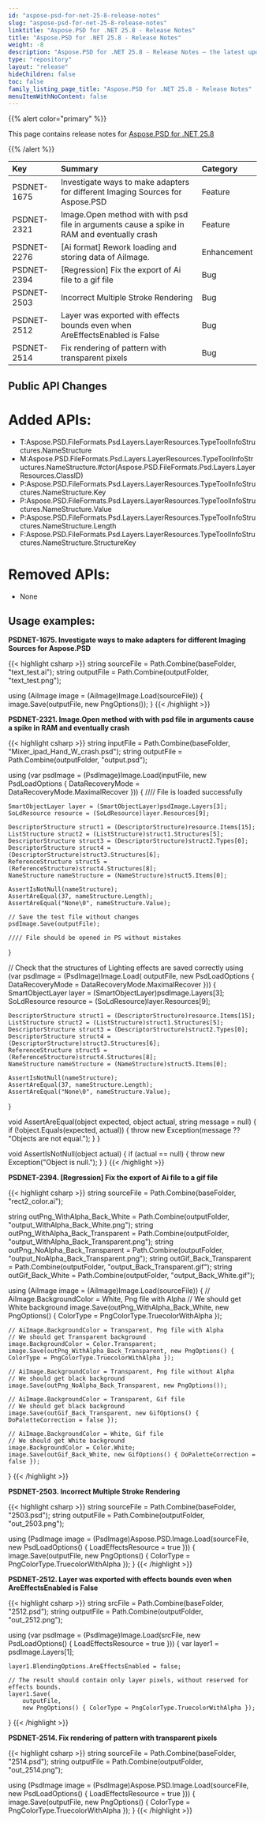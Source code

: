 ```yaml
---
id: "aspose-psd-for-net-25-8-release-notes"
slug: "aspose-psd-for-net-25-8-release-notes"
linktitle: "Aspose.PSD for .NET 25.8 - Release Notes"
title: "Aspose.PSD for .NET 25.8 - Release Notes"
weight: -8
description: "Aspose.PSD for .NET 25.8 - Release Notes – the latest updates and fixes."
type: "repository"
layout: "release"
hideChildren: false
toc: false
family_listing_page_title: "Aspose.PSD for .NET 25.8 - Release Notes"
menuItemWithNoContent: false
---
```


{{% alert color="primary" %}}

This page contains release notes for [Aspose.PSD for .NET 25.8](https://www.nuget.org/packages/Aspose.PSD/)

{{% /alert %}}

| **Key**     | **Summary**                                                                               | **Category** |
|:------------|:------------------------------------------------------------------------------------------|:-------------|
| PSDNET-1675 | Investigate ways to make adapters for different Imaging Sources for Aspose.PSD            | Feature      |
| PSDNET-2321 | Image.Open method with with psd file in arguments cause a spike in RAM and eventually crash | Feature      |
| PSDNET-2276 | [Ai format] Rework loading and storing data of AiImage.                                   | Enhancement  |
| PSDNET-2394 | [Regression] Fix the export of Ai file to a gif file                                      | Bug          |
| PSDNET-2503 | Incorrect Multiple Stroke Rendering                                                       | Bug          |
| PSDNET-2512 | Layer was exported with effects bounds even when AreEffectsEnabled is False               | Bug          |
| PSDNET-2514 | Fix rendering of pattern with transparent pixels                                          | Bug          |


## **Public API Changes**
# **Added APIs:**
- T:Aspose.PSD.FileFormats.Psd.Layers.LayerResources.TypeToolInfoStructures.NameStructure
- M:Aspose.PSD.FileFormats.Psd.Layers.LayerResources.TypeToolInfoStructures.NameStructure.#ctor(Aspose.PSD.FileFormats.Psd.Layers.LayerResources.ClassID)
- P:Aspose.PSD.FileFormats.Psd.Layers.LayerResources.TypeToolInfoStructures.NameStructure.Key
- P:Aspose.PSD.FileFormats.Psd.Layers.LayerResources.TypeToolInfoStructures.NameStructure.Value
- P:Aspose.PSD.FileFormats.Psd.Layers.LayerResources.TypeToolInfoStructures.NameStructure.Length
- F:Aspose.PSD.FileFormats.Psd.Layers.LayerResources.TypeToolInfoStructures.NameStructure.StructureKey

# **Removed APIs:**
- None


## **Usage examples:**

**PSDNET-1675. Investigate ways to make adapters for different Imaging Sources for Aspose.PSD**

{{< highlight csharp >}}
string sourceFile = Path.Combine(baseFolder, "text_test.ai");
string outputFile = Path.Combine(outputFolder, "text_test.png");

using (AiImage image = (AiImage)Image.Load(sourceFile))
{
    image.Save(outputFile, new PngOptions());
}
{{< /highlight >}}

**PSDNET-2321. Image.Open method with with psd file in arguments cause a spike in RAM and eventually crash**

{{< highlight csharp >}}
string inputFile = Path.Combine(baseFolder, "Mixer_ipad_Hand_W_crash.psd");
string outputFile = Path.Combine(outputFolder, "output.psd");

using (var psdImage = (PsdImage)Image.Load(inputFile, new PsdLoadOptions { DataRecoveryMode = DataRecoveryMode.MaximalRecover }))
{
    //// File is loaded successfully

    SmartObjectLayer layer = (SmartObjectLayer)psdImage.Layers[3];
    SoLdResource resource = (SoLdResource)layer.Resources[9];

    DescriptorStructure struct1 = (DescriptorStructure)resource.Items[15];
    ListStructure struct2 = (ListStructure)struct1.Structures[5];
    DescriptorStructure struct3 = (DescriptorStructure)struct2.Types[0];
    DescriptorStructure struct4 = (DescriptorStructure)struct3.Structures[6];
    ReferenceStructure struct5 = (ReferenceStructure)struct4.Structures[8];
    NameStructure nameStructure = (NameStructure)struct5.Items[0];

    AssertIsNotNull(nameStructure);
    AssertAreEqual(37, nameStructure.Length);
    AssertAreEqual("None\0", nameStructure.Value);

    // Save the test file without changes
    psdImage.Save(outputFile);

    //// File should be opened in PS without mistakes
}

// Check that the structures of Lighting effects are saved correctly
using (var psdImage = (PsdImage)Image.Load(
            outputFile,
            new PsdLoadOptions { DataRecoveryMode = DataRecoveryMode.MaximalRecover }))
{
    SmartObjectLayer layer = (SmartObjectLayer)psdImage.Layers[3];
    SoLdResource resource = (SoLdResource)layer.Resources[9];

    DescriptorStructure struct1 = (DescriptorStructure)resource.Items[15];
    ListStructure struct2 = (ListStructure)struct1.Structures[5];
    DescriptorStructure struct3 = (DescriptorStructure)struct2.Types[0];
    DescriptorStructure struct4 = (DescriptorStructure)struct3.Structures[6];
    ReferenceStructure struct5 = (ReferenceStructure)struct4.Structures[8];
    NameStructure nameStructure = (NameStructure)struct5.Items[0];

    AssertIsNotNull(nameStructure);
    AssertAreEqual(37, nameStructure.Length);
    AssertAreEqual("None\0", nameStructure.Value);
}

void AssertAreEqual(object expected, object actual, string message = null)
{
    if (!object.Equals(expected, actual))
    {
        throw new Exception(message ?? "Objects are not equal.");
    }
}

void AssertIsNotNull(object actual)
{
    if (actual == null)
    {
        throw new Exception("Object is null.");
    }
}
{{< /highlight >}}

**PSDNET-2394. [Regression] Fix the export of Ai file to a gif file**

{{< highlight csharp >}}
string sourceFile = Path.Combine(baseFolder, "rect2_color.ai");

string outPng_WithAlpha_Back_White = Path.Combine(outputFolder, "output_WithAlpha_Back_White.png");
string outPng_WithAlpha_Back_Transparent = Path.Combine(outputFolder, "output_WithAlpha_Back_Transparent.png");
string outPng_NoAlpha_Back_Transparent = Path.Combine(outputFolder, "output_NoAlpha_Back_Transparent.png");
string outGif_Back_Transparent = Path.Combine(outputFolder, "output_Back_Transparent.gif");
string outGif_Back_White = Path.Combine(outputFolder, "output_Back_White.gif");

using (AiImage image = (AiImage)Image.Load(sourceFile))
{
    // AiImage.BackgroundColor = White, Png file with Alpha
    // We should get White background
    image.Save(outPng_WithAlpha_Back_White, new PngOptions() { ColorType = PngColorType.TruecolorWithAlpha });

    // AiImage.BackgroundColor = Transparent, Png file with Alpha
    // We should get Transparent background
    image.BackgroundColor = Color.Transparent;
    image.Save(outPng_WithAlpha_Back_Transparent, new PngOptions() { ColorType = PngColorType.TruecolorWithAlpha });

    // AiImage.BackgroundColor = Transparent, Png file without Alpha
    // We should get black background
    image.Save(outPng_NoAlpha_Back_Transparent, new PngOptions());

    // AiImage.BackgroundColor = Transparent, Gif file
    // We should get black background
    image.Save(outGif_Back_Transparent, new GifOptions() { DoPaletteCorrection = false });

    // AiImage.BackgroundColor = White, Gif file
    // We should get White background
    image.BackgroundColor = Color.White;
    image.Save(outGif_Back_White, new GifOptions() { DoPaletteCorrection = false });
}
{{< /highlight >}}

**PSDNET-2503. Incorrect Multiple Stroke Rendering**

{{< highlight csharp >}}
string sourceFile = Path.Combine(baseFolder, "2503.psd");
string outputFile = Path.Combine(outputFolder, "out_2503.png");

using (PsdImage image = (PsdImage)Aspose.PSD.Image.Load(sourceFile, new PsdLoadOptions() { LoadEffectsResource = true }))
{
    image.Save(outputFile, new PngOptions() { ColorType = PngColorType.TruecolorWithAlpha });
}
{{< /highlight >}}

**PSDNET-2512. Layer was exported with effects bounds even when AreEffectsEnabled is False**

{{< highlight csharp >}}
string srcFile = Path.Combine(baseFolder, "2512.psd");
string outputFile = Path.Combine(outputFolder, "out_2512.png");

using (var psdImage = (PsdImage)Image.Load(srcFile, new PsdLoadOptions() { LoadEffectsResource = true }))
{
    var layer1 = psdImage.Layers[1];

    layer1.BlendingOptions.AreEffectsEnabled = false;

    // The result should contain only layer pixels, without reserved for effects bounds.
    layer1.Save(
        outputFile,
        new PngOptions() { ColorType = PngColorType.TruecolorWithAlpha });
}
{{< /highlight >}}

**PSDNET-2514. Fix rendering of pattern with transparent pixels**

{{< highlight csharp >}}
string sourceFile = Path.Combine(baseFolder, "2514.psd");
string outputFile = Path.Combine(outputFolder, "out_2514.png");

using (PsdImage image = (PsdImage)Aspose.PSD.Image.Load(sourceFile, new PsdLoadOptions() { LoadEffectsResource = true }))
{
    image.Save(outputFile, new PngOptions() { ColorType = PngColorType.TruecolorWithAlpha });
}
{{< /highlight >}}
